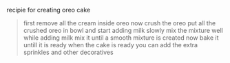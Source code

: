 recipie for creating oreo cake

>first remove all the cream inside oreo
>now crush the oreo
>put all the crushed oreo in bowl and start adding milk slowly
>mix the mixture well while adding milk
>mix it until a smooth mixture is created
>now bake it untill it is ready
>when the cake is ready you can add the extra sprinkles and other decoratives